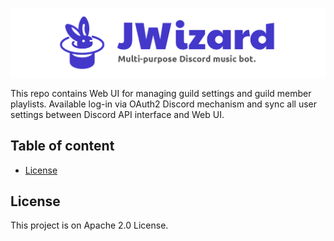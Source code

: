 <p align="center">
    <img src=".github/gh-banner.png" alt="">
</p>

This repo contains Web UI for managing guild settings and guild member playlists. Available log-in via OAuth2 Discord
mechanism and sync all user settings between Discord API interface and Web UI.

## Table of content

* [License](#license)

<a name="license"></a>

## License

This project is on Apache 2.0 License.
